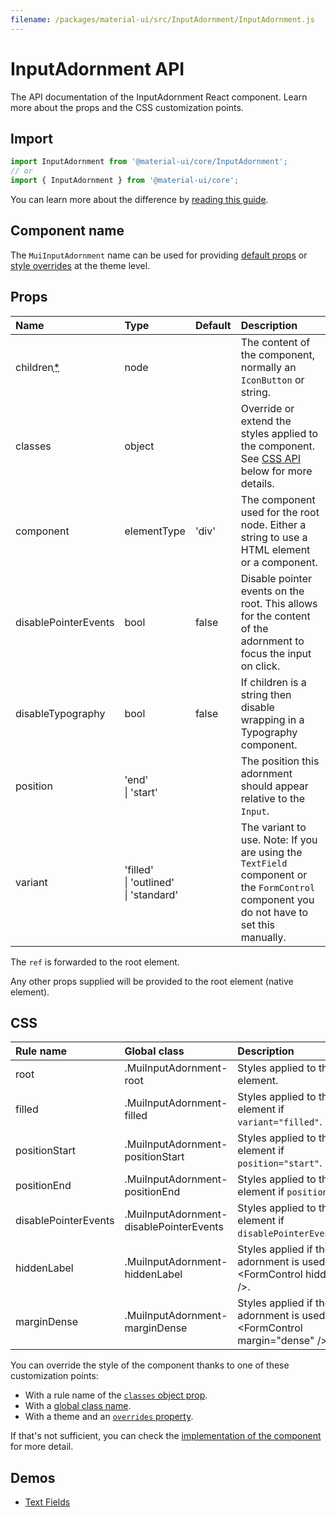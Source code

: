 ```yaml
---
filename: /packages/material-ui/src/InputAdornment/InputAdornment.js
---
```


<!--- This documentation is automatically generated, do not try to edit it. -->

# InputAdornment API

<p class="description">The API documentation of the InputAdornment React component. Learn more about the props and the CSS customization points.</p>

## Import

```js
import InputAdornment from '@material-ui/core/InputAdornment';
// or
import { InputAdornment } from '@material-ui/core';
```

You can learn more about the difference by [reading this guide](/guides/minimizing-bundle-size/).



## Component name

The `MuiInputAdornment` name can be used for providing [default props](/customization/globals/#default-props) or [style overrides](/customization/globals/#css) at the theme level.

## Props

| Name | Type | Default | Description |
|:-----|:-----|:--------|:------------|
| <span class="prop-name required">children<abbr title="required">*</abbr></span> | <span class="prop-type">node</span> |  | The content of the component, normally an `IconButton` or string. |
| <span class="prop-name">classes</span> | <span class="prop-type">object</span> |  | Override or extend the styles applied to the component. See [CSS API](#css) below for more details. |
| <span class="prop-name">component</span> | <span class="prop-type">elementType</span> | <span class="prop-default">'div'</span> | The component used for the root node. Either a string to use a HTML element or a component. |
| <span class="prop-name">disablePointerEvents</span> | <span class="prop-type">bool</span> | <span class="prop-default">false</span> | Disable pointer events on the root. This allows for the content of the adornment to focus the input on click. |
| <span class="prop-name">disableTypography</span> | <span class="prop-type">bool</span> | <span class="prop-default">false</span> | If children is a string then disable wrapping in a Typography component. |
| <span class="prop-name">position</span> | <span class="prop-type">'end'<br>&#124;&nbsp;'start'</span> |  | The position this adornment should appear relative to the `Input`. |
| <span class="prop-name">variant</span> | <span class="prop-type">'filled'<br>&#124;&nbsp;'outlined'<br>&#124;&nbsp;'standard'</span> |  | The variant to use. Note: If you are using the `TextField` component or the `FormControl` component you do not have to set this manually. |

The `ref` is forwarded to the root element.

Any other props supplied will be provided to the root element (native element).

## CSS

| Rule name | Global class | Description |
|:-----|:-------------|:------------|
| <span class="prop-name">root</span> | <span class="prop-name">.MuiInputAdornment-root</span> | Styles applied to the root element.
| <span class="prop-name">filled</span> | <span class="prop-name">.MuiInputAdornment-filled</span> | Styles applied to the root element if `variant="filled"`.
| <span class="prop-name">positionStart</span> | <span class="prop-name">.MuiInputAdornment-positionStart</span> | Styles applied to the root element if `position="start"`.
| <span class="prop-name">positionEnd</span> | <span class="prop-name">.MuiInputAdornment-positionEnd</span> | Styles applied to the root element if `position="end"`.
| <span class="prop-name">disablePointerEvents</span> | <span class="prop-name">.MuiInputAdornment-disablePointerEvents</span> | Styles applied to the root element if `disablePointerEvents=true`.
| <span class="prop-name">hiddenLabel</span> | <span class="prop-name">.MuiInputAdornment-hiddenLabel</span> | Styles applied if the adornment is used inside &lt;FormControl hiddenLabel />.
| <span class="prop-name">marginDense</span> | <span class="prop-name">.MuiInputAdornment-marginDense</span> | Styles applied if the adornment is used inside &lt;FormControl margin="dense" />.

You can override the style of the component thanks to one of these customization points:

- With a rule name of the [`classes` object prop](/customization/components/#overriding-styles-with-classes).
- With a [global class name](/customization/components/#overriding-styles-with-global-class-names).
- With a theme and an [`overrides` property](/customization/globals/#css).

If that's not sufficient, you can check the [implementation of the component](https://github.com/mui-org/material-ui/blob/next/packages/material-ui/src/InputAdornment/InputAdornment.js) for more detail.

## Demos

- [Text Fields](/components/text-fields/)

